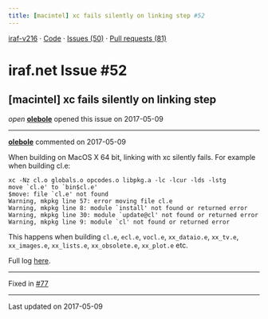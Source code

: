 ```yaml
---
title: [macintel] xc fails silently on linking step #52
---
```


[iraf-v216](/iraf-v216) · [Code](https://github.com/iraf-community/iraf/tree/iraf-v216) · [Issues (50)](/iraf-v216/issues) · [Pull requests (81)](/iraf-v216/issues/pulls)

# iraf.net Issue #52
## [macintel] xc fails silently on linking step
*open* **[olebole](https://github.com/olebole)** opened this issue on 2017-05-09

- - - -

**[olebole](https://github.com/olebole)** commented on 2017-05-09

When building on MacOS X 64 bit, linking with xc silently fails. For example when building cl.e:  
```  
xc -Nz cl.o globals.o opcodes.o libpkg.a -lc -lcur -lds -lstg  
move `cl.e' to `bin$cl.e'  
$move: file `cl.e' not found  
Warning, mkpkg line 57: error moving file cl.e  
Warning, mkpkg line 8: module `install' not found or returned error  
Warning, mkpkg line 30: module `update@cl' not found or returned error  
Warning, mkpkg line 9: module `cl' not found or returned error  
```  
This happens when building `cl.e`, `ecl.e`, `vocl.e`, `xx_dataio.e`, `xx_tv.e`, `xx_images.e`, `xx_lists.e`, `xx_obsolete.e`, `xx_plot.e` etc.  
  
Full log [here](https://s3.amazonaws.com/archive.travis-ci.org/jobs/230251119/log.txt?X-Amz-Expires=30&X-Amz-Date=20170509T083036Z&X-Amz-Algorithm=AWS4-HMAC-SHA256&X-Amz-Credential=AKIAJRYRXRSVGNKPKO5A/20170509/us-east-1/s3/aws4_request&X-Amz-SignedHeaders=host&X-Amz-Signature=5aa687c65d53128b3b2bce6fff8dc10dc3f862e45e72569a3273ab347faab078).

- - - -

Fixed in [#77](https://iraf-community.github.io/iraf-v216/issues/77)

- - - -

Last updated on 2017-05-09
